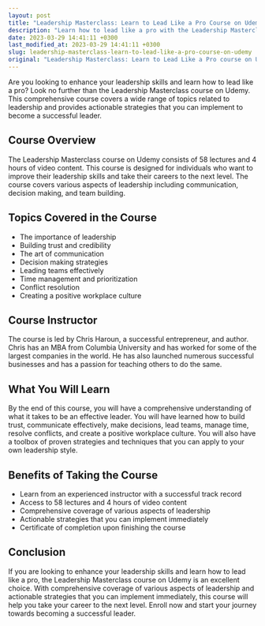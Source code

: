 ```yaml
---
layout: post
title: "Leadership Masterclass: Learn to Lead Like a Pro Course on Udemy"
description: "Learn how to lead like a pro with the Leadership Masterclass course on Udemy. This course covers various aspects of leadership including communication, decision making, and team building."
date: 2023-03-29 14:41:11 +0300
last_modified_at: 2023-03-29 14:41:11 +0300
slug: leadership-masterclass-learn-to-lead-like-a-pro-course-on-udemy
original: "Leadership Masterclass: Learn to Lead Like a Pro course on Udemy"
---
```


Are you looking to enhance your leadership skills and learn how to lead like a pro? Look no further than the Leadership Masterclass course on Udemy. This comprehensive course covers a wide range of topics related to leadership and provides actionable strategies that you can implement to become a successful leader.

## Course Overview

The Leadership Masterclass course on Udemy consists of 58 lectures and 4 hours of video content. This course is designed for individuals who want to improve their leadership skills and take their careers to the next level. The course covers various aspects of leadership including communication, decision making, and team building.

## Topics Covered in the Course

- The importance of leadership
- Building trust and credibility
- The art of communication
- Decision making strategies
- Leading teams effectively
- Time management and prioritization
- Conflict resolution
- Creating a positive workplace culture


## Course Instructor

The course is led by Chris Haroun, a successful entrepreneur, and author. Chris has an MBA from Columbia University and has worked for some of the largest companies in the world. He has also launched numerous successful businesses and has a passion for teaching others to do the same.

## What You Will Learn

By the end of this course, you will have a comprehensive understanding of what it takes to be an effective leader. You will have learned how to build trust, communicate effectively, make decisions, lead teams, manage time, resolve conflicts, and create a positive workplace culture. You will also have a toolbox of proven strategies and techniques that you can apply to your own leadership style.

## Benefits of Taking the Course

- Learn from an experienced instructor with a successful track record
- Access to 58 lectures and 4 hours of video content
- Comprehensive coverage of various aspects of leadership
- Actionable strategies that you can implement immediately
- Certificate of completion upon finishing the course

## Conclusion

If you are looking to enhance your leadership skills and learn how to lead like a pro, the Leadership Masterclass course on Udemy is an excellent choice. With comprehensive coverage of various aspects of leadership and actionable strategies that you can implement immediately, this course will help you take your career to the next level. Enroll now and start your journey towards becoming a successful leader.